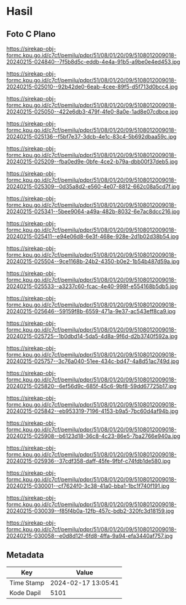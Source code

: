 # Hasil

## Foto C Plano

https://sirekap-obj-formc.kpu.go.id/c7cf/pemilu/pdpr/51/08/01/20/09/5108012009018-20240215-024840--7f5b8d5c-eddb-4e4a-91b5-a9be0e4ed453.jpg

https://sirekap-obj-formc.kpu.go.id/c7cf/pemilu/pdpr/51/08/01/20/09/5108012009018-20240215-025010--92b42de0-6eab-4cee-89f5-d5f713d0bcc4.jpg

https://sirekap-obj-formc.kpu.go.id/c7cf/pemilu/pdpr/51/08/01/20/09/5108012009018-20240215-025050--422e6db3-479f-4fe0-8a0e-1ad8e07cdbce.jpg

https://sirekap-obj-formc.kpu.go.id/c7cf/pemilu/pdpr/51/08/01/20/09/5108012009018-20240215-025136--f5bf7e37-3dcb-4e1c-83c4-5b692dbaa59c.jpg

https://sirekap-obj-formc.kpu.go.id/c7cf/pemilu/pdpr/51/08/01/20/09/5108012009018-20240215-025209--fba0ed9e-0bfe-4ce2-b79a-dbb00f37deb5.jpg

https://sirekap-obj-formc.kpu.go.id/c7cf/pemilu/pdpr/51/08/01/20/09/5108012009018-20240215-025309--0d35a8d2-e560-4e07-8812-662c08a5cd7f.jpg

https://sirekap-obj-formc.kpu.go.id/c7cf/pemilu/pdpr/51/08/01/20/09/5108012009018-20240215-025341--5bee9064-a49a-482b-8032-6e7ac8dcc216.jpg

https://sirekap-obj-formc.kpu.go.id/c7cf/pemilu/pdpr/51/08/01/20/09/5108012009018-20240215-025411--e94e06d8-6e3f-468e-928e-2d1b02d38b54.jpg

https://sirekap-obj-formc.kpu.go.id/c7cf/pemilu/pdpr/51/08/01/20/09/5108012009018-20240215-025504--9ce1168b-24b2-4350-b0e2-1b54b487d59a.jpg

https://sirekap-obj-formc.kpu.go.id/c7cf/pemilu/pdpr/51/08/01/20/09/5108012009018-20240215-025533--a3237c60-fcac-4e40-998f-e554168b5db5.jpg

https://sirekap-obj-formc.kpu.go.id/c7cf/pemilu/pdpr/51/08/01/20/09/5108012009018-20240215-025646--59159f8b-6559-471a-9e37-ac543eff8ca9.jpg

https://sirekap-obj-formc.kpu.go.id/c7cf/pemilu/pdpr/51/08/01/20/09/5108012009018-20240215-025725--1b0dbd14-5da5-4d8a-9f6d-d2b3740f592a.jpg

https://sirekap-obj-formc.kpu.go.id/c7cf/pemilu/pdpr/51/08/01/20/09/5108012009018-20240215-025757--3c76a040-51ee-434c-bd47-4a8d51ac749d.jpg

https://sirekap-obj-formc.kpu.go.id/c7cf/pemilu/pdpr/51/08/01/20/09/5108012009018-20240215-025820--6ef56d9c-685f-45c6-9bf8-59dd67725b17.jpg

https://sirekap-obj-formc.kpu.go.id/c7cf/pemilu/pdpr/51/08/01/20/09/5108012009018-20240215-025842--eb953319-7196-4153-b9a5-7bc60d4af94b.jpg

https://sirekap-obj-formc.kpu.go.id/c7cf/pemilu/pdpr/51/08/01/20/09/5108012009018-20240215-025908--b6123d18-36c8-4c23-86e5-7ba2766e940a.jpg

https://sirekap-obj-formc.kpu.go.id/c7cf/pemilu/pdpr/51/08/01/20/09/5108012009018-20240215-025936--37cdf358-daff-45fe-9fbf-c74fdb1de580.jpg

https://sirekap-obj-formc.kpu.go.id/c7cf/pemilu/pdpr/51/08/01/20/09/5108012009018-20240215-030001--cf7624f0-3c38-41a0-bba1-1bc1f740f191.jpg

https://sirekap-obj-formc.kpu.go.id/c7cf/pemilu/pdpr/51/08/01/20/09/5108012009018-20240215-030039--f85f4b0a-12fb-457c-bdb2-320fc3d18159.jpg

https://sirekap-obj-formc.kpu.go.id/c7cf/pemilu/pdpr/51/08/01/20/09/5108012009018-20240215-030058--e0d8d12f-6fd8-4ffa-9a94-efa3440af757.jpg


## Metadata

| Key        | Value               |
| ---------- | ------------------- |
| Time Stamp | 2024-02-17 13:05:41 |
| Kode Dapil | 5101                |




